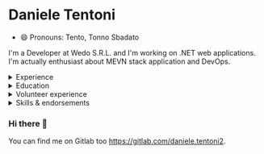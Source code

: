 # Daniele Tentoni

- 😄 Pronouns: Tento, Tonno Sbadato

I'm a Developer at Wedo S.R.L. and I'm working on .NET web applications. I'm actually enthusiast about MEVN stack application and DevOps.

<details>
<summary>Experience</summary>

## Experience

| Since | To | Position |
| --- | --- | --- |
| Jun 2018 | now | Full Stack Developer at Wedo S.R.L. in Cesena |
| Apr 2018 | Jun 2018 | Stagist in Wedo S.R.L. in Cesena |
| May 2014 | July 2014 | Stagist in Studio Aurale di Marco Pasquale in Cesena |

</details>

<details>
<summary>Education</summary>

## Education

| Since | To | Position |
| --- | --- | --- |
| Sep 2019 | now | Student at Alma Mater Studiorum - Università di Bologna - Engineering and Computer Science |
| Sep 2016 | Mar 2019 | Student at Alma Mater Studiorum - Università di Bologna - Engineering and Computer Science |
| Sep 2010 | Jun 2016 | Student at Istituto Tecnico Tecnologico Blaise Pascal |

</details>

<details>
<summary>Volunteer experience</summary>

## Volunteer experience

I'm a chief of the major boy scout association in Italy, AGESCI. I'm an AVIS volunteer with a regular 3/6 month blood donation.

</details>

<details>
<summary>Skills & endorsements</summary>

## Skills & endorsements

### Programming Languages

| Tecnology | Level | # Year of Experience |
| --- | --- | --- |
| C# | Mid Level | 5 |
| HTML, CSS, JS | Mid Level | 7 |
| Objective-C, Swift | Mid Level | 2 |
| Java, Kotlin, Scala | Entry Level | Academic Purpose Only |

| Tecnology | Level | # Year of Experience |
| --- | --- | --- |
| Android, iOS | Entry Level | 2 |
| ASP.NET | Mid Level | 3 |
| Fastlane | Entry Level | 2 |
| Jade (JAva Distributed Environment) | Entry Level | Academic Purpose Only |
| Node.JS | Entry Level | Academic Purpose Only |
| Socket.IO | Entry Level | Academic Purpose Only |
| Vue.Js, Vuex, Vue Router, Vue Axios | Entry Level | Academic Purpose Only |
| Xamarin | Entry Level | 1 |

### OS

Born with Windows, I've also used both Mac and Linux. Actually enthusiast with [PopOS](https://pop.system76.com/)!

### Languages

| Language | Level |
| --- | --- |
| Italian | Mother Tongue |
| English | B2 |

### Soft Skills

</details>

### Hi there 👋

You can find me on Gitlab too https://gitlab.com/daniele.tentoni2.

<!--
I'm writing a simple and minimal blog on https://dt.bearblog.dev/.

**Daniele-Tentoni/Daniele-Tentoni** is a ✨ _special_ ✨ repository because its `README.md` (this file) appears on your GitHub profile.

Here are some ideas to get you started:

- 🔭 I’m currently working on ...
- 🌱 I’m currently learning ...
- 👯 I’m looking to collaborate on ...
- 🤔 I’m looking for help with ...
- 💬 Ask me about ...
- 📫 How to reach me: ...
- 😄 Pronouns: ...
- ⚡ Fun fact: ...
-->
